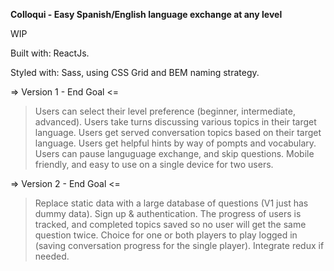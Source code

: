 **Colloqui - Easy Spanish/English language exchange at any level**

WIP

Built with: ReactJs.

Styled with: Sass, using CSS Grid and BEM naming strategy.

=> Version 1 - End Goal <=

> Users can select their level preference (beginner, intermediate, advanced).
> Users take turns discussing various topics in their target language.
> Users get served conversation topics based on their target language.
> Users get helpful hints by way of pompts and vocabulary.
> Users can pause languguage exchange, and skip questions.
> Mobile friendly, and easy to use on a single device for two users.

=> Version 2 - End Goal <=

> Replace static data with a large database of questions (V1 just has dummy data).
> Sign up & authentication.
> The progress of users is tracked, and completed topics saved so no user will get the same question twice.
> Choice for one or both players to play logged in (saving conversation progress for the single player). 
> Integrate redux if needed.


